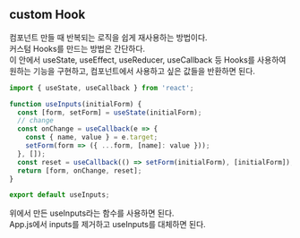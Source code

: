 ## custom Hook

컴포넌트 만들 때 반복되는 로직을 쉽게 재사용하는 방법이다.
<br> 
커스텀 Hooks를 만드는 방법은 간단하다. <br>
이 안에서 useState, useEffect, useReducer, useCallback 등 Hooks를 사용하여 원하는 기능을 구현하고,
컴포넌트에서 사용하고 싶은 값들을 반환하면 된다.
<br>

```js
import { useState, useCallback } from 'react';

function useInputs(initialForm) {
  const [form, setForm] = useState(initialForm);
  // change
  const onChange = useCallback(e => {
    const { name, value } = e.target;
    setForm(form => ({ ...form, [name]: value }));
  }, []);
  const reset = useCallback(() => setForm(initialForm), [initialForm]);
  return [form, onChange, reset];
}

export default useInputs;
```

위에서 만든 useInputs라는 함수를 사용하면 된다.
<br>
App.js에서 inputs를 제거하고 useInputs를 대체하면 된다.

